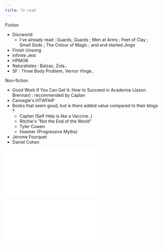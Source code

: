 ```yaml
---
title: To read
---
```


Fiction  
- Discworld
	- I've already read : Guards, Guards ; Men at Arms ; Feet of Clay ; Small Gods ; The Colour of Magic ; and and started Jingo
- Finish Unsong
- Infinite Jest
- HPMOR  
- Naturalistes : Balzac, Zola..
- SF : Three Body Problem, Vernor Vinge..

Non-fiction
- Good Work If You Can Get It: How to Succeed in Academia (Jason Brennan) : recommended by Caplan
- Carnegie's HTWFAIP
- Books that seem good, but is there added value compared to their blogs ? 
	- Caplan (Self Help is like a Vaccine..)
	- Ritchie's "Not the End of the World"
	- Tyler Cowen
	- Huemer (Progressive Myths)
- Jérome Fourquet
- Daniel Cohen


![Discworld reading order](/assets/discworld.pdf)

![xxTJ score](/assets/xxTJ.pdf)
